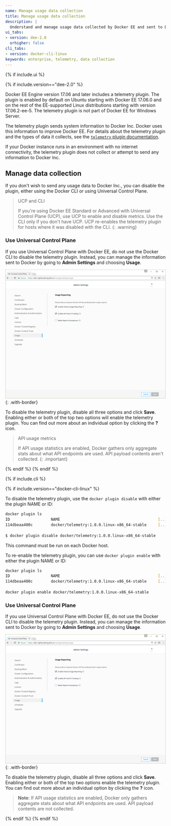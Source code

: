 ```yaml
---
name: Manage usage data collection
title: Manage usage data collection
description: |
  Understand and manage usage data collected by Docker EE and sent to Docker.
ui_tabs:
- version: dee-2.0
  orhigher: false
cli_tabs:
- version: docker-cli-linux
keywords: enterprise, telemetry, data collection
---
```

{% if include.ui %}

{% if include.version=="dee-2.0" %}

Docker EE Engine version 17.06 and later includes a telemetry plugin.
The plugin is enabled by default on Ubuntu starting with Docker EE 17.06.0
and on the rest of the EE-supported Linux distributions starting with version
17.06.2-ee-5. The telemetry plugin is not part of Docker EE for Windows Server.

The telemetry plugin sends system information to Docker Inc. Docker uses this
information to improve Docker EE. For details about the telemetry plugin and
the types of data it collects, see the
[`telemetry` plugin documentation](https://store.docker.com/community/images/docker/telemetry).

If your Docker instance runs in an environment with no internet connectivity,
the telemetry plugin does not collect or attempt to send any information to
Docker Inc.

## Manage data collection

If you don't wish to send any usage data to Docker Inc., you can disable the
plugin, either using the Docker CLI or using Universal Control Plane.

> UCP and CLI
>
> If you're using Docker EE Standard or Advanced with Universal Control Plane
> (UCP), use UCP to enable and disable metrics. Use the CLI only if you don't
> have UCP. UCP re-enables the telemetry plugin for hosts where it was
> disabled with the CLI.
{: .warning}

### Use Universal Control Plane

If you use Universal Control Plane with Docker EE, do not use the Docker CLI to
disable the telemetry plugin. Instead, you can manage the information sent to
Docker by going to **Admin Settings** and choosing **Usage**.

![UCP admin settings Usage defaults](images/usage-defaults.png){: .with-border}

To disable the telemetry plugin, disable all three options and click **Save**.
Enabling either or both of the top two options will enable the telemetry plugin.
You can find out more about an individual option by clicking the **?** icon.

> API usage metrics
>
> If API usage statistics are enabled, Docker gathers only aggregate stats
> about what API endpoints are used. API payload contents aren't collected.
{: .important}


 {% endif %}
 {% endif %}

{% if include.cli %}

{% if include.version=="docker-cli-linux" %}

To disable the telemetry plugin, use the `docker plugin disable` with either the plugin NAME or ID:

```bash
docker plugin ls
ID                  NAME                                           [..]
114dbeaa400c        docker/telemetry:1.0.0.linux-x86_64-stable     [..]

$ docker plugin disable docker/telemetry:1.0.0.linux-x86_64-stable
```

This command must be run on each Docker host.

To re-enable the telemetry plugin, you can use `docker plugin enable` with either the plugin NAME or ID:

```bash
docker plugin ls
ID                  NAME                                           [..]
114dbeaa400c        docker/telemetry:1.0.0.linux-x86_64-stable     [..]

docker plugin enable docker/telemetry:1.0.0.linux-x86_64-stable
```

### Use Universal Control Plane

If you use Universal Control Plane with Docker EE, do not use the Docker CLI to
disable the telemetry plugin. Instead, you can manage the information sent to
Docker by going to **Admin Settings** and choosing **Usage**.

![UCP admin settings Usage defaults](images/usage-defaults.png){: .with-border}

To disable the telemetry plugin, disable all three options and click **Save**.
Enabling either or both of the top two options enable the telemetry plugin.
You can find out more about an individual option by clicking the **?** icon.

> **Note**: If API usage statistics are enabled, Docker only gathers aggregate
stats about what API endpoints are used. API payload contents are not collected.

{% endif %}
{% endif %}
